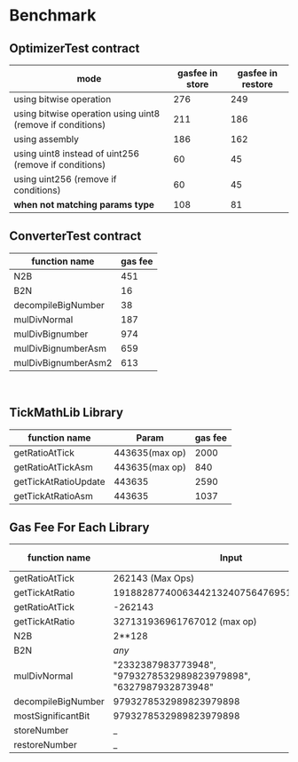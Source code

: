 # Benchmark

 ## OptimizerTest contract

| mode | gasfee in store | gasfee in restore |
| ------ | ------ | ------ |
| using bitwise operation |  276 | 249 |
| using bitwise operation using uint8 (remove if conditions) |  211 | 186 |
| using assembly |  186 | 162 |
| using uint8 instead of uint256 (remove if conditions) |  60 | 45 |
| using uint256 (remove if conditions) |  60 | 45 |
| **when not matching params type** |  108 | 81 |


 ## ConverterTest contract


 | function name | gas fee |
| ------ | ------ |
| N2B |  451 |
| B2N |  16 |
| decompileBigNumber |  38 |
| mulDivNormal |  187 |
| mulDivBignumber |  974 |
| mulDivBignumberAsm |  659 |
| mulDivBignumberAsm2 |  613 |

 <br/>
 
 ## TickMathLib Library

| function name | Param | gas fee |
| ------ | ------ | ------ |
| getRatioAtTick | 443635(max op) | 2000 |
| getRatioAtTickAsm | 443635(max op) | 840 |
| getTickAtRatioUpdate | 443635 | 2590 |
| getTickAtRatioAsm | 443635 | 1037 |


 ## Gas Fee For Each Library

 | function name | Input | gas fee |
| ------ | ------ | ------ |
| getRatioAtTick | 262143 (Max Ops) | **938** |
| getTickAtRatio | 19188287740063442132407564769516272930365 | 1303 |
| getRatioAtTick | -262143 | 894 |
| getTickAtRatio | 327131936961767012 (max op) | **1307** |
| N2B | 2**128 | **438** |
| B2N | _any_ | 21 |
| mulDivNormal | "2332387983773948", "9793278532989823979898", "6327987932873948" | 187 |
| decompileBigNumber | 9793278532989823979898 | 38 |
| mostSignificantBit | 9793278532989823979898 | 371 |
| storeNumber | _ | 60 |
| restoreNumber | _ | 45 |